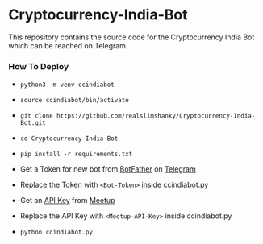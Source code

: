 # Cryptocurrency-India-Bot
This repository contains the source code for the Cryptocurrency India Bot which can be reached on Telegram.

### How To Deploy

* `python3 -m venv ccindiabot`
* `source ccindiabot/bin/activate`
* `git clone https://github.com/realslimshanky/Cryptocurrency-India-Bot.git`
* `cd Cryptocurrency-India-Bot`
* `pip install -r requirements.txt`

* Get a Token for new bot from [BotFather](https://telegram.me/botfather) on [Telegram](https://telegram.org/)
* Replace the Token with `<Bot-Token>` inside ccindiabot.py
* Get an [API Key](https://secure.meetup.com/meetup_api/key/) from [Meetup](https://www.meetup.com/)
* Replace the API Key with `<Meetup-API-Key>` inside ccindiabot.py

* `python ccindiabot.py`